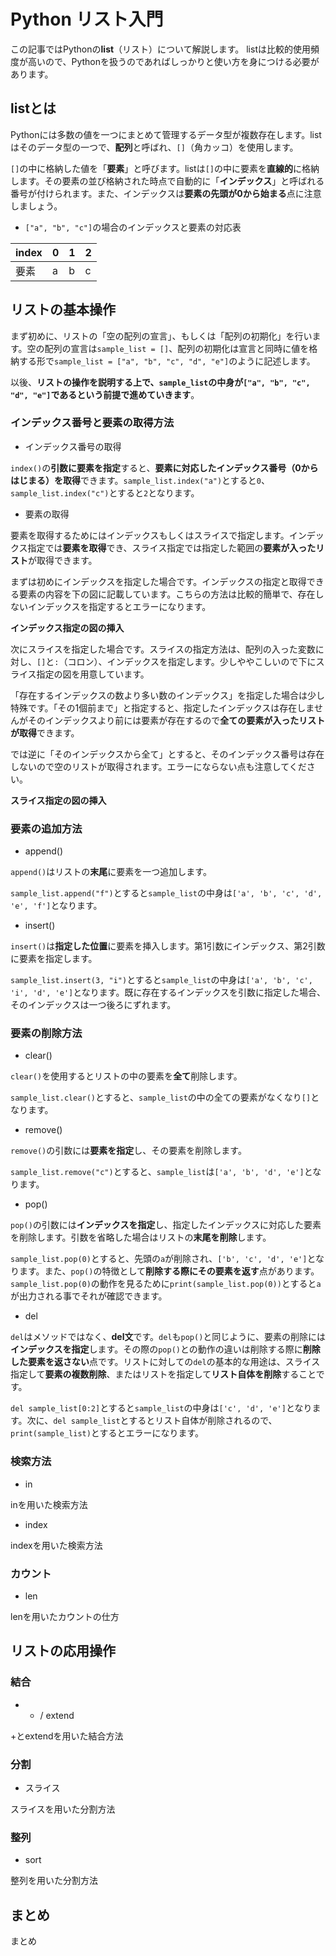 # Python リスト入門

この記事ではPythonの**list**（リスト）について解説します。
listは比較的使用頻度が高いので、Pythonを扱うのであればしっかりと使い方を身につける必要があります。

## listとは

Pythonには多数の値を一つにまとめて管理するデータ型が複数存在します。listはそのデータ型の一つで、**配列**と呼ばれ、`[]`（角カッコ）を使用します。

`[]`の中に格納した値を「**要素**」と呼びます。listは`[]`の中に要素を**直線的**に格納します。その要素の並び格納された時点で自動的に「**インデックス**」と呼ばれる番号が付けられます。また、インデックスは**要素の先頭が0から始まる**点に注意しましょう。

- `["a", "b", "c"]`の場合のインデックスと要素の対応表

| index | 0 | 1 | 2 |
| --- | --- | --- | --- |
| 要素 | a | b | c |

## リストの基本操作

まず初めに、リストの「空の配列の宣言」、もしくは「配列の初期化」を行います。空の配列の宣言は`sample_list = []`、配列の初期化は宣言と同時に値を格納する形で`sample_list = ["a", "b", "c", "d", "e"]`のように記述します。

以後、**リストの操作を説明する上で、`sample_list`の中身が`["a", "b", "c", "d", "e"]`であるという前提で進めていきます**。

### インデックス番号と要素の取得方法

- インデックス番号の取得

`index()`の**引数に要素を指定**すると、**要素に対応したインデックス番号（0からはじまる）を取得**できます。`sample_list.index("a")`とすると`0`、`sample_list.index("c")`とすると`2`となります。

- 要素の取得

要素を取得するためにはインデックスもしくはスライスで指定します。インデックス指定では**要素を取得**でき、スライス指定では指定した範囲の**要素が入ったリスト**が取得できます。

まずは初めにインデックスを指定した場合です。インデックスの指定と取得できる要素の内容を下の図に記載しています。こちらの方法は比較的簡単で、存在しないインデックスを指定するとエラーになります。

**インデックス指定の図の挿入**

次にスライスを指定した場合です。スライスの指定方法は、配列の入った変数に対し、`[]`と`:`（コロン）、インデックスを指定します。少しややこしいので下にスライス指定の図を用意しています。

「存在するインデックスの数より多い数のインデックス」を指定した場合は少し特殊です。「その1個前まで」と指定すると、指定したインデックスは存在しませんがそのインデックスより前には要素が存在するので**全ての要素が入ったリストが取得**できます。

では逆に「そのインデックスから全て」とすると、そのインデックス番号は存在しないので空のリストが取得されます。エラーにならない点も注意してください。

**スライス指定の図の挿入**

### 要素の追加方法

- append()

`append()`はリストの**末尾**に要素を一つ追加します。

`sample_list.append("f")`とすると`sample_list`の中身は`['a', 'b', 'c', 'd', 'e', 'f']`となります。

- insert()

`insert()`は**指定した位置**に要素を挿入します。第1引数にインデックス、第2引数に要素を指定します。

`sample_list.insert(3, "i")`とすると`sample_list`の中身は`['a', 'b', 'c', 'i', 'd', 'e']`となります。既に存在するインデックスを引数に指定した場合、そのインデックスは一つ後ろにずれます。

### 要素の削除方法

- clear()

`clear()`を使用するとリストの中の要素を**全て**削除します。

`sample_list.clear()`とすると、`sample_list`の中の全ての要素がなくなり`[]`となります。

- remove()

`remove()`の引数には**要素を指定**し、その要素を削除します。

`sample_list.remove("c")`とすると、`sample_list`は`['a', 'b', 'd', 'e']`となります。

- pop()

`pop()`の引数には**インデックスを指定**し、指定したインデックスに対応した要素を削除します。引数を省略した場合はリストの**末尾を削除**します。

`sample_list.pop(0)`とすると、先頭の`a`が削除され、`['b', 'c', 'd', 'e']`となります。また、`pop()`の特徴として**削除する際にその要素を返す**点があります。`sample_list.pop(0)`の動作を見るために`print(sample_list.pop(0))`とすると`a`が出力される事でそれが確認できます。

- del

`del`はメソッドではなく、**del文**です。`del`も`pop()`と同じように、要素の削除には**インデックスを指定**します。その際の`pop()`との動作の違いは削除する際に**削除した要素を返さない**点です。リストに対しての`del`の基本的な用途は、スライス指定して**要素の複数削除**、またはリストを指定して**リスト自体を削除**することです。

`del sample_list[0:2]`とすると`sample_list`の中身は`['c', 'd', 'e']`となります。次に、`del sample_list`とするとリスト自体が削除されるので、`print(sample_list)`とするとエラーになります。

### 検索方法

- in

inを用いた検索方法

- index

indexを用いた検索方法

### カウント

- len

lenを用いたカウントの仕方

## リストの応用操作

### 結合

- + / extend

+とextendを用いた結合方法

### 分割

- スライス

スライスを用いた分割方法

### 整列

- sort

整列を用いた分割方法

## まとめ

まとめ
